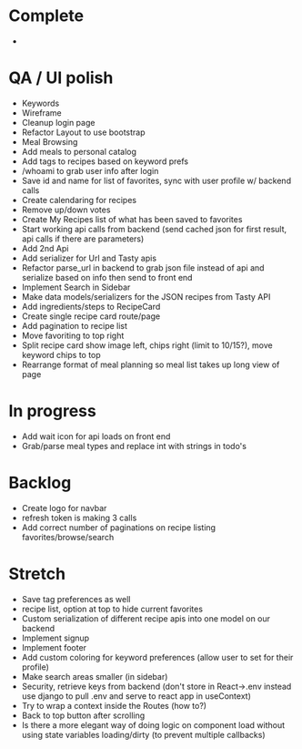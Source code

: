 # Complete
- 

# QA / UI polish
- Keywords
- Wireframe
- Cleanup login page
- Refactor Layout to use bootstrap <Container>
- Meal Browsing
- Add meals to personal catalog
- Add tags to recipes based on keyword prefs
- /whoami to grab user info after login
- Save id and name for list of favorites, sync with user profile w/ backend calls
- Create calendaring for recipes
- Remove up/down votes
- Create My Recipes list of what has been saved to favorites
- Start working api calls from backend (send cached json for first result, api calls if there are parameters)
- Add 2nd Api
- Add serializer for Url and Tasty apis
- Refactor parse_url in backend to grab json file instead of api and serialize based on info then send to front end
- Implement Search in Sidebar
- Make data models/serializers for the JSON recipes from Tasty API
- Add ingredients/steps to RecipeCard
- Create single recipe card route/page
- Add pagination to recipe list
- Move favoriting to top right
- Split recipe card show image left, chips right (limit to 10/15?), move keyword chips to top
- Rearrange format of meal planning so meal list takes up long view of page

# In progress
- Add wait icon for api loads on front end
- Grab/parse meal types and replace int with strings in todo's

# Backlog
- Create logo for navbar
- refresh token is making 3 calls
- Add correct number of paginations on recipe listing favorites/browse/search

# Stretch
- Save tag preferences as well
- recipe list, option at top to hide current favorites
- Custom serialization of different recipe apis into one model on our backend
- Implement signup
- Implement footer
- Add custom coloring for keyword preferences (allow user to set for their profile)
- Make search areas smaller (in sidebar)
- Security, retrieve keys from backend (don't store in React->.env instead use django to pull .env and serve to react app in useContext)
- Try to wrap a context inside the Routes (how to?)
- Back to top button after scrolling
- Is there a more elegant way of doing logic on component load without using state variables loading/dirty (to prevent multiple callbacks)
